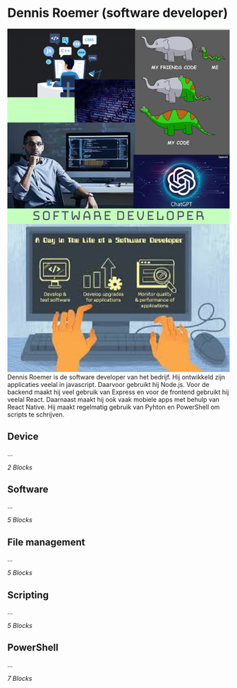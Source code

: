 # Dennis Roemer (software developer)
![Dennis Roemer](../images/Dennis%20Roemer.png)
Dennis Roemer is de software developer van het bedrijf. Hij ontwikkeld zijn applicaties veelal in javascript. Daarvoor gebruikt hij Node.js. Voor de backend maakt hij veel gebruik van Express en voor de frontend gebruikt hij veelal React. Daarnaast maakt hij ook vaak mobiele apps met behulp van React Native. Hij maakt regelmatig gebruik van Pyhton en PowerShell om scripts te schrijven.

## Device
...

_2 Blocks_

## Software
...

_5 Blocks_

## File management
...

_5 Blocks_

## Scripting
...

_5 Blocks_

## PowerShell
...

_7 Blocks_